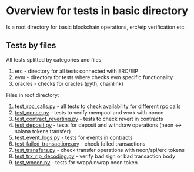 # Overview for tests in basic directory

Is a root directory for basic blockchain operations, erc/eip verification etc.


## Tests by files

All tests splitted by categories and files:

1. erc - directory for all tests connected with ERC/EIP
2. evm - directory for tests where checks evm specific functionality
3. oracles - checks for oracles (pyth, chainlink)


Files in root directory:

1. [test_rpc_calls.py](audit/test_rpc_calls.md) - all tests to check availability for different rpc calls
2. [test_nonce.py](audit/test_nonce.md) - tests to verify mempool and work with nonce
3. [test_contract_reverting.py](audit/test_contract_reverting.md) - tests to check revert in contracts
4. [test_deposit.py](audit/test_deposit.md) - tests for deposit and withdraw operations (neon <-> solana tokens transfer)
5. [test_event_logs.py](audit/test_event_logs.md) - tests for events in contracts
6. [test_failed_transactions.py](audit/test_failed_transactions.md) - check failed transactions
7. [test_transfers.py](audit/test_transfers.md) - check transfer operations with neon/spl/erc tokens
8. [test_trx_rlp_decoding.py](audit/test_trx_rlp_decoding.md) - verify bad sign or bad transaction body
9. [test_wneon.py](audit/test_wneon.md) - tests for wrap/unwrap neon token